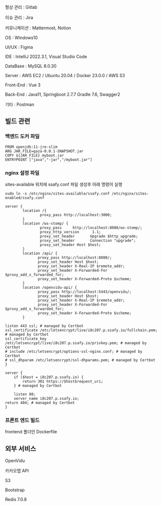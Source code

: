 

형상 관리 : Gitlab

이슈 관리 : Jira

커뮤니케이션 : Mattermost, Notion

OS : Windows10

UI/UX : Figma

IDE : IntelliJ 2022.3.1, Visual Studio Code

DataBase : MySQL 8.0.30

Server : AWS EC2 / Ubuntu 20.04 / Docker 23.0.0 / AWS S3

Front-End : Vue 3

Back-End : Java11, Springboot 2.7.7 Gradle 7.6, Swagger2

기타 : Postman

## 빌드 관련

### 백엔드 도커 파일

```
FROM openjdk:11-jre-slim
ARG JAR_FILE=gaza-0.0.1-SNAPSHOT.jar
COPY ${JAR_FILE} myboot.jar
ENTRYPOINT ["java","-jar","/myboot.jar"]
```
         

### nginx 설정 파일
sites-available 위치에 ssafy.conf 파일 생성후 아래 명령어 실행

```
sudo ln -s /etc/nginx/sites-available/ssafy.conf /etc/nginx/sites-enabled/ssafy.conf
```
```
server {
        location /{
                proxy_pass http://localhost:3000;
        }
        location /ws-stomp/ {
                proxy_pass     http://localhost:8080/ws-stomp/;
                proxy_http_version      1.1;
                proxy_set_header       Upgrade $http_upgrade;
                proxy_set_header       Connection "upgrade";
                proxy_set_header Host $host;
        }
        location /api/ {
               proxy_pass http://localhost:8080/;
               proxy_set_header Host $host;
               proxy_set_header X-Real-IP $remote_addr;
               proxy_set_header X-Forwarded-For $proxy_add_x_forwarded_for;
               proxy_set_header X-Forwarded-Proto $scheme;
        }
        location /openvidu-api/ {
               proxy_pass http://localhost:5443/openvidu/;
               proxy_set_header Host $host;
               proxy_set_header X-Real-IP $remote_addr;
               proxy_set_header X-Forwarded-For $proxy_add_x_forwarded_for;
               proxy_set_header X-Forwarded-Proto $scheme;
        }

listen 443 ssl; # managed by Certbot
ssl_certificate /etc/letsencrypt/live/i8c207.p.ssafy.io/fullchain.pem; # managed by Certbot
ssl_certificate_key /etc/letsencrypt/live/i8c207.p.ssafy.io/privkey.pem; # managed by Certbot
# include /etc/letsencrypt/options-ssl-nginx.conf; # managed by Certbot
# ssl_dhparam /etc/letsencrypt/ssl-dhparams.pem; # managed by Certbot
}

server {
    if ($host = i8c207.p.ssafy.io) {
        return 301 https://$host$request_uri;
    } # managed by Certbot

    listen 80;
    server_name i8c207.p.ssafy.io;
return 404; # managed by Certbot
}
```

### 프론트 엔드 빌드

frontend 폴더안 Dockerfile


## 외부 서비스
OpenVidu

카카오맵 API

S3

Bootstrap

Redis 7.0.8